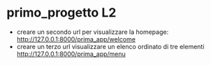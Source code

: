# primo_progetto L2
 - creare un secondo url per visualizzare la homepage:
 http://127.0.0.1:8000/prima_app/welcome
 - creare un terzo url visualizzare un elenco ordinato di tre elementi
 http://127.0.0.1:8000/prima_app/menu
 
